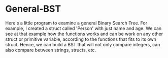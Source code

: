 # General-BST
Here's a little program to examine a general Binary Search Tree.
For example, I created a struct called 'Person' with just name and age. We can see at that example how the functions works and can be work on any other struct or primitive variable, according to the functions that fits to its own struct.
Hence, we can build a BST that will not only compare integers, can also compare between strings, structs, etc.